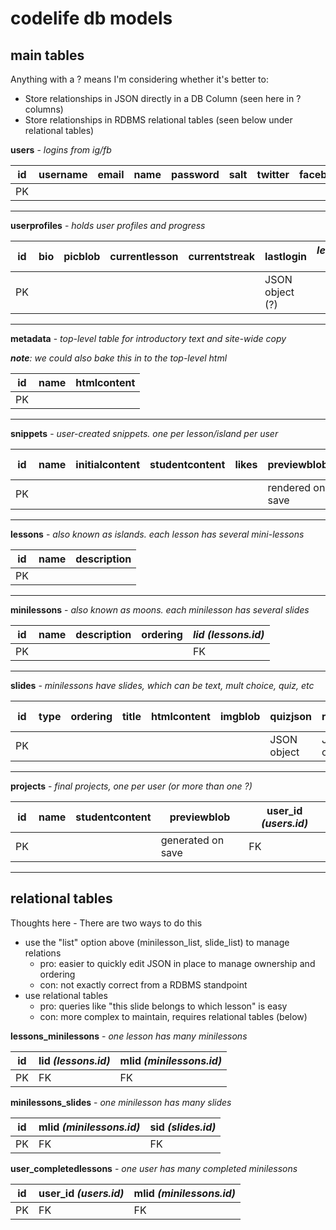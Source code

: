 # codelife db models

## main tables

Anything with a ? means I'm considering whether it's better to:
- Store relationships in JSON directly in a DB Column (seen here in ? columns)
- Store relationships in RDBMS relational tables (seen below under relational tables)

**users** - *logins from ig/fb*

| id | username | email | name | password | salt | twitter | facebook | instagram | createdAt | updatedAt |
| --- | --- | --- | --- | --- | --- | --- | --- | --- | --- | --- |
| PK | | | | | | | | | | | |

---

**userprofiles** - *holds user profiles and progress*

| id | bio | picblob | currentlesson | currentstreak | lastlogin | *lesson_scores (?)* | coins | user_id *(users.id)* |
| --- | --- | --- | --- | --- | --- | --- | --- | --- |
| PK | | | | | JSON object (?) | | | FK |

---

**metadata** - *top-level table for introductory text and site-wide copy*

*__note__: we could also bake this in to the top-level html*

| id | name | htmlcontent |
| --- | --- | --- |
| PK | | |

---

**snippets** - *user-created snippets. one per lesson/island per user*

| id | name | initialcontent | studentcontent | likes | previewblob  | lesson_id *(lessons.id)* | user_id *(users.id)* |
| --- | --- | --- | --- | --- | --- | --- | --- |
| PK | | | | | rendered on save | FK | FK |

---

**lessons** - *also known as islands. each lesson has several mini-lessons*

| id | name | description |
| --- | --- | --- |
| PK | | |

---

**minilessons** - *also known as moons. each minilesson has several slides*

| id | name | description | ordering | *lid (lessons.id)* |
| --- | --- | --- | --- | --- |
| PK | | | | FK |

---

**slides** - *minilessons have slides, which can be text, mult choice, quiz, etc*

| id | type | ordering | title | htmlcontent | imgblob | quizjson | rulejson | *mlid (minilessons.id)* |
| --- | --- | --- | --- | --- | --- | --- | --- | --- |
| PK | | | | | | JSON object | JSON object | FK |

---

**projects** - *final projects, one per user (or more than one ?)*

| id | name | studentcontent | previewblob | user_id *(users.id)* |
| --- | --- | --- | --- | --- |
| PK | | | generated on save | FK |

---

## relational tables
Thoughts here - There are two ways to do this
- use the "list" option above (minilesson_list, slide_list) to manage relations
  - pro: easier to quickly edit JSON in place to manage ownership and ordering
  - con: not exactly correct from a RDBMS standpoint
- use relational tables
  - pro: queries like "this slide belongs to which lesson" is easy
  - con: more complex to maintain, requires relational tables (below)

**lessons_minilessons** - *one lesson has many minilessons*

| id | lid *(lessons.id)* | mlid *(minilessons.id)* |
| --- | --- | --- |
| PK | FK | FK |

**minilessons_slides** - *one minilesson has many slides*

| id | mlid *(minilessons.id)* | sid *(slides.id)* |
| --- | --- | --- |
| PK | FK | FK |

**user_completedlessons** - *one user has many completed minilessons*

| id | user_id *(users.id)* | mlid *(minilessons.id)* |
| --- | --- | --- |
| PK | FK | FK |

